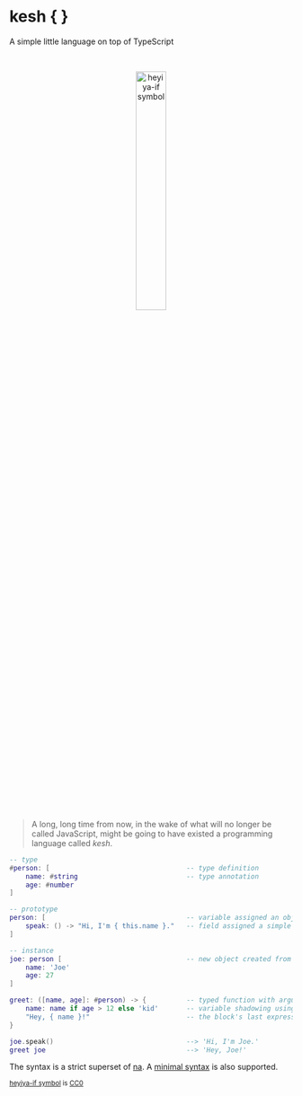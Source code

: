 # kesh { }

A simple little language on top of TypeScript

<p>&nbsp;</p>
<p align="center" width="100%"><img width="33%" alt="heyiya-if symbol" src="https://upload.wikimedia.org/wikipedia/commons/c/c2/Double_spirale.svg"></p>
<p>&nbsp;</p>

> A long, long time from now, in the wake of what will no longer be called JavaScript, might be going to have existed a programming language called _kesh_.


```lua
-- type
#person: [                                  -- type definition
    name: #string                           -- type annotation
    age: #number
]

-- prototype
person: [                                   -- variable assigned an object
    speak: () -> "Hi, I'm { this.name }."   -- field assigned a simple inline function
]

-- instance
joe: person [                               -- new object created from prototype
    name: 'Joe'
    age: 27
]

greet: ([name, age]: #person) -> {          -- typed function with argument unpacking
    name: name if age > 12 else 'kid'       -- variable shadowing using an if-else expression
    "Hey, { name }!"                        -- the block's last expression is returned
}

joe.speak()                                 --> 'Hi, I'm Joe.'
greet joe                                   --> 'Hey, Joe!'
```

The syntax is a strict superset of [na](https://github.com/kesh-lang/na). A [minimal syntax](./minimal-syntax.md) is also supported.


<sub>[heyiya-if symbol](https://commons.wikimedia.org/wiki/File:Double_spirale.svg) is [CC0](https://creativecommons.org/publicdomain/zero/1.0/)</sub>
